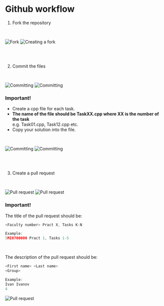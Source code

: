 # Github workflow
1. Fork the repository
</br>

![Fork](https://cdn.discordapp.com/attachments/1000494121326219364/1290752731820064841/image.png?ex=66fd9aa8&is=66fc4928&hm=894e7be1fad95a82a5406ce5704f53240d0a41a07d9ff2b840a99063d0df8e14&)
![Creating a fork](https://cdn.discordapp.com/attachments/1000494121326219364/1290754726723326122/image.png?ex=66fd9c83&is=66fc4b03&hm=a2c42a465ea5908573affde34ae4b09a9af0282406b936ed232da10c4d3366d9&)

<br><br>


2. Commit the files
</br>

![Committing](https://media.discordapp.net/attachments/1000494121326219364/1290755598979436667/image.png?ex=66fd9d53&is=66fc4bd3&hm=e665615cd0fb565cdb204674ab77484e02db8a194a1e64a2762ca05871aa8880&)
![Committing](https://cdn.discordapp.com/attachments/1000494121326219364/1290756497755869225/image.png?ex=66fd9e2a&is=66fc4caa&hm=32bb723945f4292b8613a10307f3212cb847898f7b2c686d0eaa52f1c411c46c&)
### Important!
- Create a cpp file for each task.
- **The name of the file should be TaskXX.cpp where XX is the number of the task**<br> e.g. Task01.cpp, Task12.cpp etc. 
- Copy your solution into the file.

</br>

![Committing](https://cdn.discordapp.com/attachments/1000494121326219364/1290756724353007738/image.png?ex=66fd9e60&is=66fc4ce0&hm=5824e601a961c9f0cda50af05c679921c952cf770adb91bb6f4738639737f623&)
![Committing](https://cdn.discordapp.com/attachments/1000494121326219364/1290756894171992215/image.png?ex=66fd9e88&is=66fc4d08&hm=3ebd18870012e8621dec7823380c385e22b5c438ba16636d358e4dbafd99becd&)

<br><br>

3. Create a pull request
</br>

![Pull request](https://cdn.discordapp.com/attachments/1000494121326219364/1290757199420719164/image.png?ex=66fd9ed1&is=66fc4d51&hm=ff07df39426856b8edf489b6dc26460a30db0f45fcc6e9d631b13810ac3f9bb6&)
![Pull request](https://cdn.discordapp.com/attachments/1000494121326219364/1290757439683301447/image.png?ex=66fd9f0a&is=66fc4d8a&hm=caedff0c5ea4d8e54d85931c9557fc0d4fc0e41e5da2d6f1d7239d1fd05603cc&)
### Important!
The title of the pull request should be: 
```c++
<Faculty number> Pract X, Tasks K-N

Example:
5MI0700000 Pract 1, Tasks 1-5
```

</br>

The description of the pull request should be: 
```c++
<First name> <Last name>
<Group>

Example:
Ivan Ivanov
4
```
![Pull request](https://cdn.discordapp.com/attachments/1000494121326219364/1290757818634211398/image.png?ex=66fd9f65&is=66fc4de5&hm=723d73031f130285a618749de9a52b91e3a8cee063de804a3f17c5a69fad9d02&)
